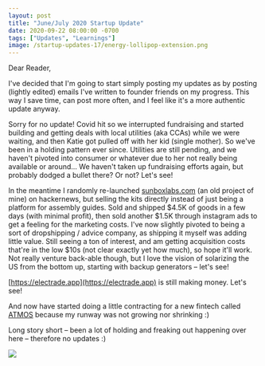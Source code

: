 ```yaml
---
layout: post
title: "June/July 2020 Startup Update"
date: 2020-09-22 08:00:00 -0700
tags: ["Updates", "Learnings"]
image: /startup-updates-17/energy-lollipop-extension.png
---
```


Dear Reader,

I've decided that I'm going to start simply posting my updates as by posting (lightly edited) emails I've written to founder friends on my progress. This way I save time, can post more often, and I feel like it's a more authentic update anyway.

Sorry for no update! Covid hit so we interrupted fundraising and started building and getting deals with local utilities (aka CCAs) while we were waiting, and then Katie got pulled off with her kid (single mother). So we've been in a holding pattern ever since. Utilities are still pending, and we haven't pivoted into consumer or whatever due to her not really being available or around... We haven't taken up fundraising efforts again, but probably dodged a bullet there? Or not? Let's see!

In the meantime I randomly re-launched [sunboxlabs.com](https://sunboxlabs.com) (an old project of mine) on hackernews, but selling the kits directly instead of just being a platform for assembly guides. Sold and shipped $4.5K of goods in a few days (with minimal profit), then sold another $1.5K through instagram ads to get a feeling for the marketing costs. I've now slightly pivoted to being a sort of dropshipping / advice company, as shipping it myself was adding little value. Still seeing a ton of interest, and am getting acquisition costs that're in the low $10s (not clear exactly yet how much), so hope it'll work. Not really venture back-able though, but I love the vision of solarizing the US from the bottom up, starting with backup generators – let's see!

[https://electrade.app](https://electrade.app) is still making money. Let's see!

And now have started doing a little contracting for a new fintech called [ATMOS](https://joinatmos.com) because my runway was not growing nor shrinking :)

Long story short – been a lot of holding and freaking out happening over here – therefore no updates :)

![](/startup-updates-19/braveheart.png)
